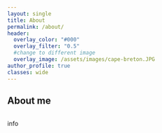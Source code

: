 ```yaml
---
layout: single
title: About
permalink: /about/
header:
  overlay_color: "#000"
  overlay_filter: "0.5"
  #change to different image
  overlay_image: /assets/images/cape-breton.JPG
author_profile: true
classes: wide
---
```


## About me

<figure style="width: 50%; " class="align-right">
  <img src="{{ site.url }}{{ site.baseurl }}/assets/images/cape-breton.jpg" alt="">
</figure>

info
